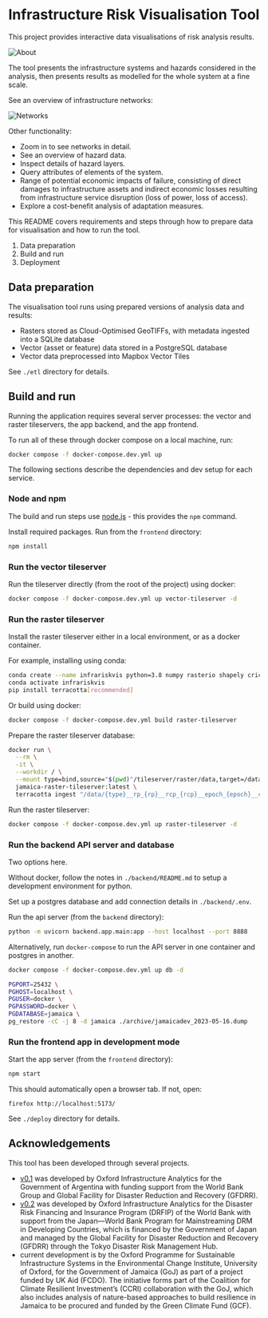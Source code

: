 # Infrastructure Risk Visualisation Tool

This project provides interactive data visualisations of risk analysis results.

![About](images/screenshot-about.png)

The tool presents the infrastructure systems and hazards considered in the
analysis, then presents results as modelled for the whole system at a fine
scale.

See an overview of infrastructure networks:

![Networks](images/screenshot-overview.png)

Other functionality:

- Zoom in to see networks in detail.
- See an overview of hazard data.
- Inspect details of hazard layers.
- Query attributes of elements of the system.
- Range of potential economic impacts of failure, consisting of direct damages
  to infrastructure assets and indirect economic losses resulting from
  infrastructure service disruption (loss of power, loss of access).
- Explore a cost-benefit analysis of adaptation measures.

This README covers requirements and steps through how to prepare data for
visualisation and how to run the tool.

1. Data preparation
2. Build and run
3. Deployment

## Data preparation

The visualisation tool runs using prepared versions of analysis data and results:

- Rasters stored as Cloud-Optimised GeoTIFFs, with metadata ingested into a
  SQLite database
- Vector (asset or feature) data stored in a PostgreSQL database
- Vector data preprocessed into Mapbox Vector Tiles

See `./etl` directory for details.

## Build and run

Running the application requires several server processes: the vector and raster
tileservers, the app backend, and the app frontend.

To run all of these through docker compose on a local machine, run:

```bash
docker compose -f docker-compose.dev.yml up
```

The following sections describe the dependencies and dev setup for each service.


### Node and npm

The build and run steps use [node.js](https://nodejs.org/) - this provides the
`npm` command.

Install required packages. Run from the `frontend` directory:

```bash
npm install
```

### Run the vector tileserver

Run the tileserver directly (from the root of the project) using docker:

```bash
docker compose -f docker-compose.dev.yml up vector-tileserver -d
```

### Run the raster tileserver

Install the raster tileserver either in a local environment, or as a docker container.

For example, installing using conda:

```bash
conda create --name infrariskvis python=3.8 numpy rasterio shapely crick
conda activate infrariskvis
pip install terracotta[recommended]
```

Or build using docker:

```bash
docker compose -f docker-compose.dev.yml build raster-tileserver
```

Prepare the raster tileserver database:

```bash
docker run \
  --rm \
  -it \
  --workdir / \
  --mount type=bind,source="$(pwd)"/tileserver/raster/data,target=/data \
  jamaica-raster-tileserver:latest \
  terracotta ingest "/data/{type}__rp_{rp}__rcp_{rcp}__epoch_{epoch}__conf_{confidence}.tif" -o /data/terracotta.sqlite
```

Run the raster tileserver:

```bash
docker compose -f docker-compose.dev.yml up raster-tileserver -d
```

### Run the backend API server and database

Two options here.

Without docker, follow the notes in `./backend/README.md` to setup a development
environment for python.

Set up a postgres database and add connection details in `./backend/.env`.

Run the api server (from the `backend` directory):

```bash
python -m uvicorn backend.app.main:app --host localhost --port 8888
```

Alternatively, run `docker-compose` to run the API server in one container and
postgres in another.

```bash
docker compose -f docker-compose.dev.yml up db -d

PGPORT=25432 \
PGHOST=localhost \
PGUSER=docker \
PGPASSWORD=docker \
PGDATABASE=jamaica \
pg_restore -cC -j 8 -d jamaica ./archive/jamaicadev_2023-05-16.dump
```

### Run the frontend app in development mode

Start the app server (from the `frontend`  directory):

```bash
npm start
```

This should automatically open a browser tab. If not, open:

    firefox http://localhost:5173/

See `./deploy` directory for details.


## Acknowledgements

This tool has been developed through several projects.

- [v0.1](https://github.com/oi-analytics/oi-risk-vis/releases/tag/v0.1-argentina)
  was developed by Oxford Infrastructure Analytics for the Government of
  Argentina with funding support from the World Bank Group and Global Facility
  for Disaster Reduction and Recovery (GFDRR).
- [v0.2](https://github.com/oi-analytics/oi-risk-vis/releases/tag/v0.2.0-seasia)
  was developed by Oxford Infrastructure Analytics for the Disaster Risk
  Financing and Insurance Program (DRFIP) of the World Bank with support from
  the Japan&mdash;World Bank Program for Mainstreaming DRM in Developing
  Countries, which is financed by the Government of Japan and managed by the
  Global Facility for Disaster Reduction and Recovery (GFDRR) through the Tokyo
  Disaster Risk Management Hub.
- current development is by the Oxford Programme for Sustainable Infrastructure
  Systems in the Environmental Change Institute, University of Oxford, for the
  Government of Jamaica (GoJ) as part of a project funded by UK Aid (FCDO). The
  initiative forms part of the Coalition for Climate Resilient Investment’s
  (CCRI) collaboration with the GoJ, which also includes analysis of
  nature-based approaches to build resilience in Jamaica to be procured and
  funded by the Green Climate Fund (GCF).
